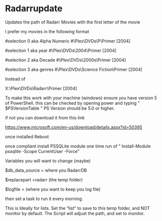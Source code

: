 # Radarrupdate
Updates the path of Radarr Movies with the first letter of the movie


I prefer my movies in the following format

#selection 0 aka Alpha Numeric
#\Plex\DVDs\P\Primer [2004]

#selection 1 aka year
#\Plex\DVDs\2004\Primer [2004]

#selection 2 aka Decade
#\Plex\DVDs\2000s\Primer [2004]

#selection 3 aka genres
#\Plex\DVDs\Science Fiction\Primer [2004]



Instead of

X:\Plex\DVDs\Radarr\Primer [2004]


To make this work with your machine (windows)
ensure you have version 5 of PowerShell.
this can be checked by opening power and typing " $PSVersionTable "
PS Version should be 5.0 or higher.

if not you can download it from this link

https://www.microsoft.com/en-us/download/details.aspx?id=50395

once installed Reboot

once compliant install PSSQLite module
one time run of " Install-Module pssqlite -Scope CurrentUser -Force"

Variables you will want to change (maybe)


$db_data_source = where you RadarrDB

$replacepart =radarr (the temp folder)

$logfile = (where you want to keep you log file)

then set a task to run it every morning. 


This is Ideally for lists. Set the “list” to save to this temp folder, and
NOT monitor by default. The Script will adjust the path, and set to monitor. 
